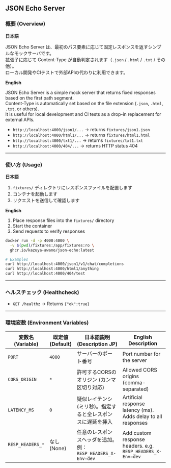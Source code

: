 ## JSON Echo Server

### 概要 (Overview)

**日本語**

JSON Echo Server は、最初のパス要素に応じて固定レスポンスを返すシンプルなモックサーバです。  
拡張子に応じて Content-Type が自動判定されます（`.json` / `.html` / `.txt` / その他）。  
ローカル開発やCIテストで外部APIの代わりに利用できます。

**English**

JSON Echo Server is a simple mock server that returns fixed responses based on the first path segment.  
Content-Type is automatically set based on the file extension (`.json`, `.html`, `.txt`, or others).  
It is useful for local development and CI tests as a drop-in replacement for external APIs.

* `http://localhost:4000/json1/...` → returns `fixtures/json1.json`
* `http://localhost:4000/html1/...` → returns `fixtures/html1.html`
* `http://localhost:4000/txt1/...` → returns `fixtures/txt1.txt`
* `http://localhost:4000/404/...` → returns HTTP status 404

---

### 使い方 (Usage)

**日本語**

1. `fixtures/` ディレクトリにレスポンスファイルを配置します
2. コンテナを起動します
3. リクエストを送信して確認します

**English**

1. Place response files into the `fixtures/` directory
2. Start the container
3. Send requests to verify responses

```bash
docker run -d -p 4000:4000 \
  -v $(pwd)/fixtures:/app/fixtures:ro \
  ghcr.io/kazuya-awano/json-echo:latest

# Examples
curl http://localhost:4000/json1/v1/chat/completions
curl http://localhost:4000/html1/anything
curl http://localhost:4000/404/test
```

---

### ヘルスチェック (Healthcheck)

* `GET /healthz` → Returns `{"ok":true}`

---

### 環境変数 (Environment Variables)

| 変数名 (Variable)   | 既定値 (Default) | 日本語説明 (Description JP)                    | English Description                                           |
| ---------------- | ------------- | ----------------------------------------- | ------------------------------------------------------------- |
| `PORT`           | `4000`        | サーバーのポート番号                                | Port number for the server                                    |
| `CORS_ORIGIN`    | `*`           | 許可するCORSのオリジン (カンマ区切り対応)                   | Allowed CORS origins (comma-separated)                        |
| `LATENCY_MS`     | `0`           | 疑似レイテンシ (ミリ秒)。指定すると全レスポンスに遅延を挿入            | Artificial response latency (ms). Adds delay to all responses |
| `RESP_HEADERS_*` | なし (None)     | 任意のレスポンスヘッダを追加。例：`RESP_HEADERS_X-Env=dev` | Add custom response headers. e.g. `RESP_HEADERS_X-Env=dev`    |
